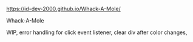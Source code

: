 https://id-dev-2000.github.io/Whack-A-Mole/

Whack-A-Mole

WIP, error handling for click event listener, clear div after color changes,
